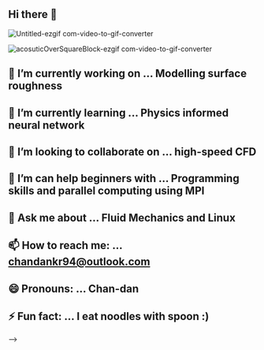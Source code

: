 ## Hi there 👋


![Untitled-ezgif com-video-to-gif-converter](https://github.com/user-attachments/assets/3db88bfc-99dd-411f-9fc2-2e943da829e6)



![acosuticOverSquareBlock-ezgif com-video-to-gif-converter](https://github.com/user-attachments/assets/6f123bc0-ceaf-4a33-915e-19a3ba02beb6)





## 🔭 I’m currently working on ... Modelling surface roughness
## 🌱 I’m currently learning ... Physics informed neural network
## 👯 I’m looking to collaborate on ... high-speed CFD
## 🤔 I’m can help beginners with ... Programming skills and parallel computing using MPI
## 💬 Ask me about ... Fluid Mechanics and Linux
## 📫 How to reach me: ... chandankr94@outlook.com
## 😄 Pronouns: ... Chan-dan
## ⚡ Fun fact: ... I eat noodles with spoon :)
-->

<!--
**chandan26-ctrl/chandan26-ctrl** is a ✨ _special_ ✨ repository because its `README.md` (this file) appears on your GitHub profile.

Here are some ideas to get you started:

 🔭 I’m currently working on ... Modelling surface roughness
- 🌱 I’m currently learning ... Physics informed neural network
- 👯 I’m looking to collaborate on ... high-speed CFD
- 🤔 I’m looking for help with ... Programming skill
- 💬 Ask me about ... Fluid Mechanics and Linux
- 📫 How to reach me: ... chandankr94@outlook.com
- 😄 Pronouns: ... Chan-dan
- ⚡ Fun fact: ... I eat noodles with spoon :)
-->
